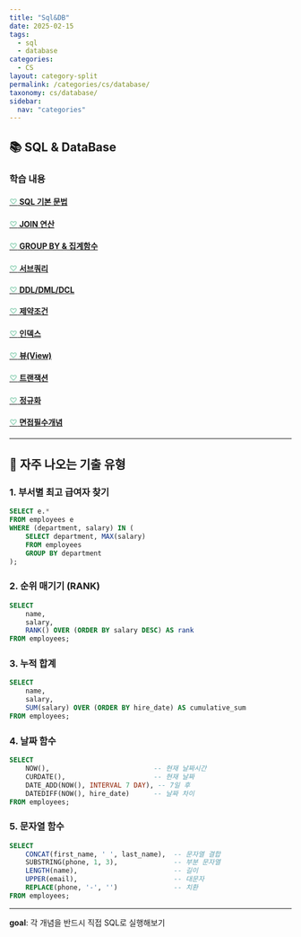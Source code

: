 ```yaml
---
title: "Sql&DB"
date: 2025-02-15
tags: 
  - sql
  - database
categories: 
  - CS
layout: category-split
permalink: /categories/cs/database/
taxonomy: cs/database/
sidebar:
  nav: "categories"
---
```



## 📚 SQL & DataBase

### 학습 내용

#### <a href="#" data-content="/assets/contents/cs/sql-grammer.md"><span style="color: #9bd6bd;">♡</span> SQL 기본 문법</a>

#### <a href="#" data-content="/assets/contents/cs/join.md"><span style="color: #9bd6bd;">♡</span> JOIN 연산</a>

#### <a href="#" data-content="/assets/contents/cs/group-by.md"><span style="color: #9bd6bd;">♡</span> GROUP BY & 집계함수</a>

#### <a href="#" data-content="/assets/contents/cs/sub-query.md"><span style="color: #9bd6bd;">♡</span> 서브쿼리</a>

#### <a href="#" data-content="/assets/contents/cs/ddl-dml-dcl.md"><span style="color: #9bd6bd;">♡</span> DDL/DML/DCL</a>

#### <a href="#" data-content="/assets/contents/cs/constraints.md"><span style="color: #9bd6bd;">♡</span> 제약조건</a>

#### <a href="#" data-content="/assets/contents/cs/index.md"><span style="color: #9bd6bd;">♡</span> 인덱스</a>

#### <a href="#" data-content="/assets/contents/cs/view.md"><span style="color: #9bd6bd;">♡</span> 뷰(View)</a>

#### <a href="#" data-content="/assets/contents/cs/transaction.md"><span style="color: #9bd6bd;">♡</span> 트랜잭션</a>

#### <a href="#" data-content="/assets/contents/cs/normalize.md"><span style="color: #9bd6bd;">♡</span> 정규화</a>

#### <a href="#" data-content="/assets/contents/cs/sql-interview.md"><span style="color: #9bd6bd;">♡</span> 면접필수개념</a>


---


## 📝 자주 나오는 기출 유형

### 1. 부서별 최고 급여자 찾기

```sql
SELECT e.*
FROM employees e
WHERE (department, salary) IN (
    SELECT department, MAX(salary)
    FROM employees
    GROUP BY department
);
```

### 2. 순위 매기기 (RANK)

```sql
SELECT 
    name, 
    salary,
    RANK() OVER (ORDER BY salary DESC) AS rank
FROM employees;
```

### 3. 누적 합계

```sql
SELECT 
    name,
    salary,
    SUM(salary) OVER (ORDER BY hire_date) AS cumulative_sum
FROM employees;
```

### 4. 날짜 함수

```sql
SELECT 
    NOW(),                          -- 현재 날짜시간
    CURDATE(),                      -- 현재 날짜
    DATE_ADD(NOW(), INTERVAL 7 DAY), -- 7일 후
    DATEDIFF(NOW(), hire_date)      -- 날짜 차이
FROM employees;
```

### 5. 문자열 함수

```sql
SELECT 
    CONCAT(first_name, ' ', last_name),  -- 문자열 결합
    SUBSTRING(phone, 1, 3),              -- 부분 문자열
    LENGTH(name),                        -- 길이
    UPPER(email),                        -- 대문자
    REPLACE(phone, '-', '')              -- 치환
FROM employees;
```

-----

**goal**: 각 개념을 반드시 직접 SQL로 실행해보기

